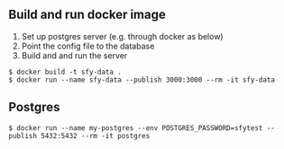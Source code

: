 ## Build and run docker image

1) Set up postgres server (e.g. through docker as below)
2) Point the config file to the database
3) Build and and run the server

```
$ docker build -t sfy-data .
$ docker run --name sfy-data --publish 3000:3000 --rm -it sfy-data
```

## Postgres

```
$ docker run --name my-postgres --env POSTGRES_PASSWORD=sfytest --publish 5432:5432 --rm -it postgres
```
